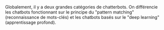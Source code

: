 Globalement, il y a deux grandes catégories de chatterbots. On différencie les chatbots fonctionnant sur le principe du "pattern matching" (reconnaissance de mots-clés) et les chatbots basés sur le "deep learning" (apprentissage profond).
 
